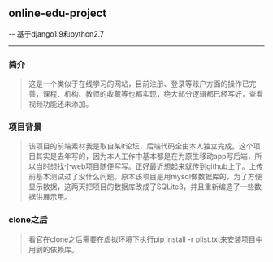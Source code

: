 ## online-edu-project
-- 基于django1.9和python2.7

----------
### 简介
> 这是一个类似于在线学习的网站，目前注册、登录等账户方面的操作已完善，课程、机构、教师的收藏等也都实现，绝大部分逻辑都已经写好，查看视频功能还未添加。

### 项目背景
> 该项目的前端素材我是取自某it论坛，后端代码全由本人独立完成。这个项目其实是去年写的，因为本人工作中基本都是在为原生移动app写后端，所以当时想找个web项目随便写写。正好最近想起来就传到github上了。上传前基本测试过了没什么问题。原本该项目是用mysql做数据库的，为了方便显示数据，这两天把项目的数据库改成了SQLite3，并且重新编造了一些数据供展示用。

### clone之后
> 看官在clone之后需要在虚拟环境下执行pip install -r plist.txt来安装项目中用到的依赖库。
